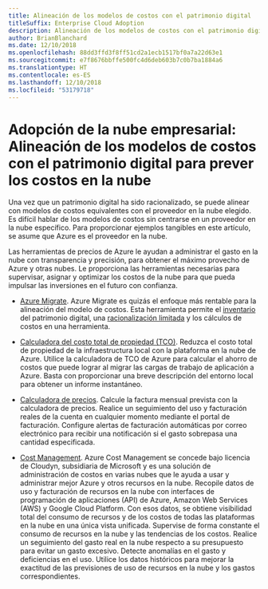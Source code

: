 ```yaml
---
title: Alineación de los modelos de costos con el patrimonio digital
titleSuffix: Enterprise Cloud Adoption
description: Alineación de los modelos de costos con el patrimonio digital para prever los costos en la nube
author: BrianBlanchard
ms.date: 12/10/2018
ms.openlocfilehash: 88dd3ffd3f8ff51cd2a1ecb1517bf0a7a22d63e1
ms.sourcegitcommit: e7f8676bbffe500fc4d6deb603b7c0b7ba1884a6
ms.translationtype: HT
ms.contentlocale: es-ES
ms.lasthandoff: 12/10/2018
ms.locfileid: "53179718"
---
```

# <a name="enterprise-cloud-adoption-align-cost-models-with-the-digital-estate-to-forecast-cloud-costs"></a>Adopción de la nube empresarial: Alineación de los modelos de costos con el patrimonio digital para prever los costos en la nube

Una vez que un patrimonio digital ha sido racionalizado, se puede alinear con modelos de costos equivalentes con el proveedor en la nube elegido. Es difícil hablar de los modelos de costos sin centrarse en un proveedor en la nube específico. Para proporcionar ejemplos tangibles en este artículo, se asume que Azure es el proveedor en la nube.

Las herramientas de precios de Azure le ayudan a administrar el gasto en la nube con transparencia y precisión, para obtener el máximo provecho de Azure y otras nubes. Le proporciona las herramientas necesarias para supervisar, asignar y optimizar los costos de la nube para que pueda impulsar las inversiones en el futuro con confianza.

- [Azure Migrate](/azure/migrate/migrate-overview). Azure Migrate es quizás el enfoque más rentable para la alineación del modelo de costos. Esta herramienta permite el [inventario](inventory.md) del patrimonio digital, una [racionalización limitada](rationalize.md) y los cálculos de costos en una herramienta.

- [Calculadora del costo total de propiedad (TCO)](https://azure.com/tco). Reduzca el costo total de propiedad de la infraestructura local con la plataforma en la nube de Azure. Utilice la calculadora de TCO de Azure para calcular el ahorro de costos que puede lograr al migrar las cargas de trabajo de aplicación a Azure. Basta con proporcionar una breve descripción del entorno local para obtener un informe instantáneo.

- [Calculadora de precios](https://azure.microsoft.com/en-in/pricing/). Calcule la factura mensual prevista con la calculadora de precios. Realice un seguimiento del uso y facturación reales de la cuenta en cualquier momento mediante el portal de facturación. Configure alertas de facturación automáticas por correo electrónico para recibir una notificación si el gasto sobrepasa una cantidad especificada.

- [Cost Management](https://azure.microsoft.com/en-in/services/cost-management/). Azure Cost Management se concede bajo licencia de Cloudyn, subsidiaria de Microsoft y es una solución de administración de costos en varias nubes que le ayuda a usar y administrar mejor Azure y otros recursos en la nube. Recopile datos de uso y facturación de recursos en la nube con interfaces de programación de aplicaciones (API) de Azure, Amazon Web Services (AWS) y Google Cloud Platform. Con esos datos, se obtiene visibilidad total del consumo de recursos y de los costos de todas las plataformas en la nube en una única vista unificada. Supervise de forma constante el consumo de recursos en la nube y las tendencias de los costos. Realice un seguimiento del gasto real en la nube respecto a su presupuesto para evitar un gasto excesivo. Detecte anomalías en el gasto y deficiencias en el uso. Utilice los datos históricos para mejorar la exactitud de las previsiones de uso de recursos en la nube y los gastos correspondientes.
